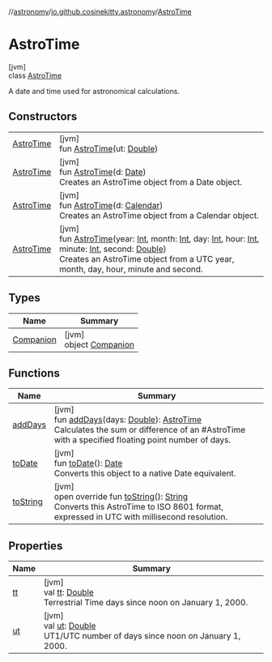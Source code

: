 //[astronomy](../../../index.md)/[io.github.cosinekitty.astronomy](../index.md)/[AstroTime](index.md)

# AstroTime

[jvm]\
class [AstroTime](index.md)

A date and time used for astronomical calculations.

## Constructors

| | |
|---|---|
| [AstroTime](-astro-time.md) | [jvm]<br>fun [AstroTime](-astro-time.md)(ut: [Double](https://kotlinlang.org/api/latest/jvm/stdlib/kotlin/-double/index.html)) |
| [AstroTime](-astro-time.md) | [jvm]<br>fun [AstroTime](-astro-time.md)(d: [Date](https://docs.oracle.com/javase/8/docs/api/java/util/Date.html))<br>Creates an AstroTime object from a Date object. |
| [AstroTime](-astro-time.md) | [jvm]<br>fun [AstroTime](-astro-time.md)(d: [Calendar](https://docs.oracle.com/javase/8/docs/api/java/util/Calendar.html))<br>Creates an AstroTime object from a Calendar object. |
| [AstroTime](-astro-time.md) | [jvm]<br>fun [AstroTime](-astro-time.md)(year: [Int](https://kotlinlang.org/api/latest/jvm/stdlib/kotlin/-int/index.html), month: [Int](https://kotlinlang.org/api/latest/jvm/stdlib/kotlin/-int/index.html), day: [Int](https://kotlinlang.org/api/latest/jvm/stdlib/kotlin/-int/index.html), hour: [Int](https://kotlinlang.org/api/latest/jvm/stdlib/kotlin/-int/index.html), minute: [Int](https://kotlinlang.org/api/latest/jvm/stdlib/kotlin/-int/index.html), second: [Double](https://kotlinlang.org/api/latest/jvm/stdlib/kotlin/-double/index.html))<br>Creates an AstroTime object from a UTC year, month, day, hour, minute and second. |

## Types

| Name | Summary |
|---|---|
| [Companion](-companion/index.md) | [jvm]<br>object [Companion](-companion/index.md) |

## Functions

| Name | Summary |
|---|---|
| [addDays](add-days.md) | [jvm]<br>fun [addDays](add-days.md)(days: [Double](https://kotlinlang.org/api/latest/jvm/stdlib/kotlin/-double/index.html)): [AstroTime](index.md)<br>Calculates the sum or difference of an #AstroTime with a specified floating point number of days. |
| [toDate](to-date.md) | [jvm]<br>fun [toDate](to-date.md)(): [Date](https://docs.oracle.com/javase/8/docs/api/java/util/Date.html)<br>Converts this object to a native Date equivalent. |
| [toString](to-string.md) | [jvm]<br>open override fun [toString](to-string.md)(): [String](https://kotlinlang.org/api/latest/jvm/stdlib/kotlin/-string/index.html)<br>Converts this AstroTime to ISO 8601 format, expressed in UTC with millisecond resolution. |

## Properties

| Name | Summary |
|---|---|
| [tt](tt.md) | [jvm]<br>val [tt](tt.md): [Double](https://kotlinlang.org/api/latest/jvm/stdlib/kotlin/-double/index.html)<br>Terrestrial Time days since noon on January 1, 2000. |
| [ut](ut.md) | [jvm]<br>val [ut](ut.md): [Double](https://kotlinlang.org/api/latest/jvm/stdlib/kotlin/-double/index.html)<br>UT1/UTC number of days since noon on January 1, 2000. |
